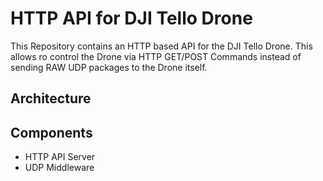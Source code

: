 # HTTP API for DJI Tello Drone

This Repository contains an HTTP based API for the DJI Tello Drone. This allows ro control the Drone via HTTP GET/POST Commands instead of sending RAW UDP packages to the Drone itself.

## Architecture

## Components
- HTTP API Server
- UDP Middleware